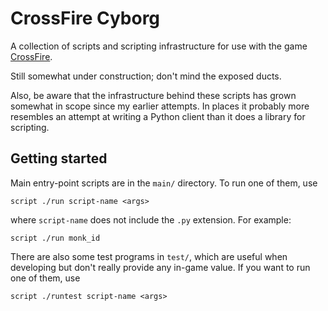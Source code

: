 # CrossFire Cyborg

A collection of scripts and scripting infrastructure for use with the game
[CrossFire](http://crossfire.real-time.com/).

Still somewhat under construction; don't mind the exposed ducts.

Also, be aware that the infrastructure behind these scripts has grown somewhat
in scope since my earlier attempts. In places it probably more resembles an
attempt at writing a Python client than it does a library for scripting.

## Getting started

Main entry-point scripts are in the `main/` directory. To run one of them, use

```
script ./run script-name <args>
```

where `script-name` does not include the `.py` extension. For example:

```
script ./run monk_id
```

There are also some test programs in `test/`, which are useful when developing
but don't really provide any in-game value. If you want to run one of them, use

```
script ./runtest script-name <args>
```

